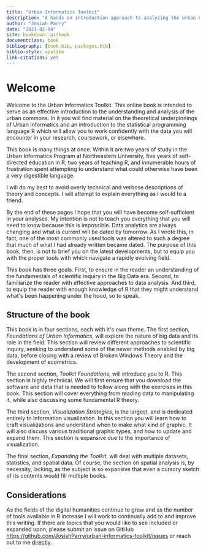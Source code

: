 ```yaml
--- 
title: "Urban Informatics Toolkit"
description: "A hands on introduction approach to analyzing the urban Commons."
author: "Josiah Parry"
date: "2021-02-04"
site: bookdown::gitbook
documentclass: book
bibliography: [book.bib, packages.bib]
biblio-style: apalike
link-citations: yes
---
```






# Welcome

Welcome to the Urban Informatics Toolkit. This online book is intended to serve as an effective introduction to the understanding and analysis of the urban commons. In it you will find material on the theoretical underpinnings of Urban Informatics and an introduction to the statistical programming language R which will allow you to work confidently with the data you will encounter in your research, coursework, or elsewhere. 

This book is many things at once. Within it are two years of study in the Urban Informatics Program at Northeastern University, five years of self-directed education in R, two years of teaching R, and innumerable hours of frustration spent attempting to understand what could otherwise have been a very digestible language.

I will do my best to avoid overly technical and verbose descriptions of theory and concepts. I will attempt to explain everything as I would to a friend.

By the end of these pages I hope that you will have become self-sufficient in your analyses. My intention is not to teach you everything that you will need to know because this is impossible. Data analytics are always changing and what is current will be dated by tomorrow. As I wrote this, in fact, one of the most commonly used tools was altered to such a degree that much of what I had already written became dated. The purpose of this book, then, is not to brief you on the latest developments, but to equip you with the proper tools with which navigate a rapidly evolving field.

This book has three goals. First, to ensure in the reader an understanding of the fundamentals of scientific inquiry in the Big Data era. Second, to familiarize the reader with effective approaches to data analysis. And third, to equip the reader with enough knowledge of R that they might understand what's been happening under the hood, so to speak.

## Structure of the book

This book is in four sections, each with it's own theme. The first section, _Foundations of Urban Informatics_, will explore the nature of big data and its role in the field. This section will review different approaches to scientific inquiry, seeking to understand some of the newer methods enabled by big data, before closing with a review of Broken Windows Theory and the development of ecometrics.

The second section, _Toolkit Foundations_, will introduce you to R. This section is highly technical. We will first ensure that you download the software and data that is needed to follow along with the exercises in this book. This section will cover everything from reading data to manipulating it, while also discussing some fundamental R theory.

The third section, _Visualization Strategies_, is the largest, and is dedicated entirely to information visualization. In this section you will learn how to craft visualizations and understand when to make what kind of graphic. It will also discuss various traditional graphic types, and how to update and expand them. This section is expansive due to the importance of visualization. 

The final section, _Expanding the Toolkit_, will deal with multiple datasets, statistics, and spatial data. Of course, the section on spatial analysis is, by necessity, lacking, as the subject is so expansive that even a cursory sketch of its contents would fill multiple books.

## Considerations

As the fields of the digital humanities continue to grow and as the number of tools available in R increase I will work to continually add to and improve this writing. If there are topics that you would like to see included or expanded upon, please submit an issue on GitHub https://github.com/JosiahParry/urban-informatics-toolkit/issues or reach out to me [directly](mailto:josiah.parry@gmail.com?subject=[UITK]%20Feedback).


